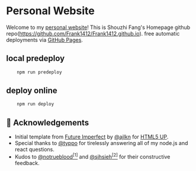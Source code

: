 # Personal Website

Welcome to my [personal website](https://frank1412.github.io)! This is Shouzhi Fang's Homepage github repo(https://github.com/Frank1412/Frank1412.github.io).  free automatic deployments via [GitHub Pages](https://pages.github.com/).


## local predeploy
```bash
    npm run predeploy
```

## deploy online
```bash
    npm run deploy
```

## 🙌 Acknowledgements

- Initial template from [Future Imperfect](https://html5up.net/future-imperfect) by [@ajlkn](https://github.com/ajlkn) for [HTML5 UP](html5up.net).
- Special thanks to [@typpo](https://github.com/typpo) for tirelessly answering all of my node.js and react questions.
- Kudos to [@notrueblood](https://github.com/notrueblood)[<sup>[1]</sup>](https://github.com/mldangelo/personal-site/pull/218) and [@sjhsieh](https://github.com/sjhsieh)[<sup>[2]</sup>](https://github.com/mldangelo/personal-site/issues/168) for their constructive feedback.
